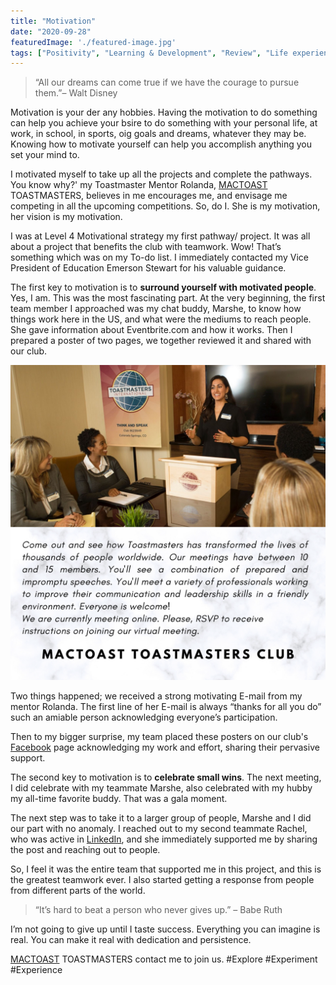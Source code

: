 ```yaml
---
title: "Motivation"
date: "2020-09-28"
featuredImage: './featured-image.jpg'
tags: ["Positivity", "Learning & Development", "Review", "Life experience", "Hapiness", "Motivation"]
---
```


> “All our dreams can come true if we have the courage to pursue them.”– Walt Disney

Motivation is your der any hobbies. Having the motivation to do something can help you achieve your bsire to do something with your personal life, at work, in school, in sports, oig goals and dreams, whatever they may be. Knowing how to motivate yourself can help you accomplish anything you set your mind to.

I motivated myself to take up all the projects and complete the pathways. You know why?' my Toastmaster Mentor Rolanda, [MACTOAST](https://1274.toastmastersclubs.org/)  TOASTMASTERS, believes in me encourages me, and envisage me competing in all the upcoming competitions. So, do I. She is my motivation, her vision is my motivation.

I was at Level 4 Motivational strategy my first pathway/ project. It was all about a project that benefits the club with teamwork. Wow! That’s something which was on my To-do list. I immediately contacted my Vice President of Education Emerson Stewart for his valuable guidance.

The first key to motivation is to **surround yourself with motivated people**. Yes, I am. This was the most fascinating part. At the very beginning, the first team member I approached was my chat buddy, Marshe, to know how things work here in the US, and what were the mediums to reach people. She gave information about Eventbrite.com and how it works. Then I prepared a poster of two pages, we together reviewed it and shared with our club.

![](./2.png)


Two things happened; we received a strong motivating E-mail from my mentor Rolanda. The first line of her E-mail is always “thanks for all you do” such an amiable person acknowledging everyone’s participation.

Then to my bigger surprise, my team placed these posters on our club's [Facebook](https://www.facebook.com/MacToast) page acknowledging my work and effort, sharing their pervasive support.

The second key to motivation is to **celebrate small wins**. The next meeting, I did celebrate with my teammate Marshe, also celebrated with my hubby my all-time favorite buddy. That was a gala moment.

The next step was to take it to a larger group of people, Marshe and I did our part with no anomaly. I reached out to my second teammate Rachel, who was active in [LinkedIn](https://www.linkedin.com/in/indhu-chinnathambi-a0540861/), and she immediately supported me by sharing the post and reaching out to people.

So, I feel it was the entire team that supported me in this project, and this is the greatest teamwork ever. I also started getting a response from people from different parts of the world.

> “It’s hard to beat a person who never gives up.” – Babe Ruth

I’m not going to give up until I taste success. Everything you can imagine is real. You can make it real with dedication and persistence.

[MACTOAST](https://www.eventbrite.com/e/mactoast-toastmasters-club-meeting-tickets-114319927982) TOASTMASTERS contact me to join us. #Explore #Experiment #Experience



